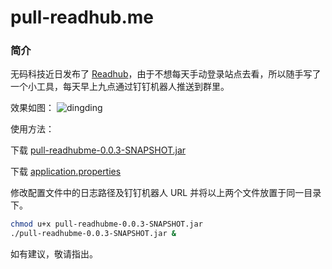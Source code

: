 # pull-readhub.me

### 简介
无码科技近日发布了 [Readhub](https://readhub.me/)，由于不想每天手动登录站点去看，所以随手写了一个小工具，每天早上九点通过钉钉机器人推送到群里。

效果如图：
![dingding](https://storage.tianshuang.me/pull-readhubme/dingtalk.jpg)

使用方法：

下载 [pull-readhubme-0.0.3-SNAPSHOT.jar](https://storage.tianshuang.me/pull-readhubme/pull-readhubme-0.0.3-SNAPSHOT.jar)

下载 [application.properties](https://storage.tianshuang.me/pull-readhubme/application.properties)

修改配置文件中的日志路径及钉钉机器人 URL 并将以上两个文件放置于同一目录下。

```Bash
chmod u+x pull-readhubme-0.0.3-SNAPSHOT.jar
./pull-readhubme-0.0.3-SNAPSHOT.jar &
```

如有建议，敬请指出。
